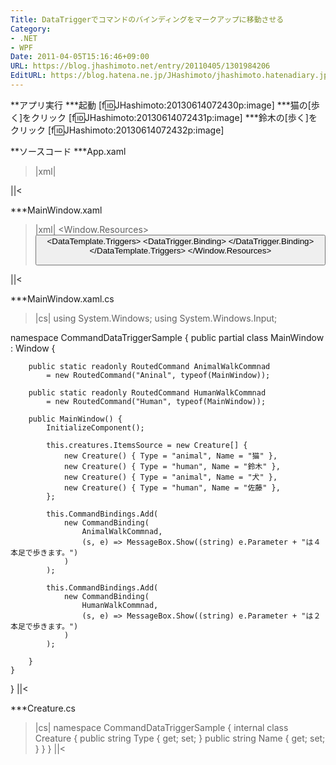 ```yaml
---
Title: DataTriggerでコマンドのバインディングをマークアップに移動させる
Category:
- .NET
- WPF
Date: 2011-04-05T15:16:46+09:00
URL: https://blog.jhashimoto.net/entry/20110405/1301984206
EditURL: https://blog.hatena.ne.jp/JHashimoto/jhashimoto.hatenadiary.jp/atom/entry/12921228815717257837
---
```



**アプリ実行
***起動
[f:id:JHashimoto:20130614072430p:image]
***猫の[歩く]をクリック
[f:id:JHashimoto:20130614072431p:image]
***鈴木の[歩く]をクリック
[f:id:JHashimoto:20130614072432p:image]

**ソースコード
***App.xaml
>|xml|
<Application x:Class="CommandDataTriggerSample.App"
             xmlns="http://schemas.microsoft.com/winfx/2006/xaml/presentation"
             xmlns:x="http://schemas.microsoft.com/winfx/2006/xaml"
             StartupUri="MainWindow.xaml">
</Application>
||<

***MainWindow.xaml
>|xml|
<Window x:Class="CommandDataTriggerSample.MainWindow"
        xmlns="http://schemas.microsoft.com/winfx/2006/xaml/presentation"
        xmlns:x="http://schemas.microsoft.com/winfx/2006/xaml"
        xmlns:local="clr-namespace:CommandDataTriggerSample"
        Title="MainWindow" Height="350" Width="525">
    <Window.Resources>
        <DataTemplate x:Key="DataTemplate1">
            <UniformGrid>
                <TextBlock Text="{Binding Path=Name}"/>
                <Button
                    x:Name="walkButton"
                    Content="歩く"
                    Width="75"
                    Command="{x:Static local:MainWindow.AnimalWalkCommnad}"
                    CommandParameter="{Binding Path=Name}"
                    />
            </UniformGrid>
            <DataTemplate.Triggers>
                <!-- 人間だったらボタンのふるまいを上書き -->
                <DataTrigger Value="human">
                    <DataTrigger.Binding>
                        <Binding Path="Type" />
                    </DataTrigger.Binding>
                    <Setter
                        TargetName="walkButton"
                        Property="Command"
                        Value="{x:Static local:MainWindow.HumanWalkCommnad}" />
                </DataTrigger>
            </DataTemplate.Triggers>
        </DataTemplate>
    </Window.Resources>
    <Grid>
        <ListBox x:Name="creatures" ItemTemplate="{DynamicResource DataTemplate1}" />
    </Grid>
</Window>
||<

***MainWindow.xaml.cs
>|cs|
using System.Windows;
using System.Windows.Input;

namespace CommandDataTriggerSample {
    public partial class MainWindow : Window {

        public static readonly RoutedCommand AnimalWalkCommnad 
            = new RoutedCommand("Aninal", typeof(MainWindow));

        public static readonly RoutedCommand HumanWalkCommnad
            = new RoutedCommand("Human", typeof(MainWindow));

        public MainWindow() {
            InitializeComponent();

            this.creatures.ItemsSource = new Creature[] {
                new Creature() { Type = "animal", Name = "猫" },
                new Creature() { Type = "human", Name = "鈴木" },
                new Creature() { Type = "animal", Name = "犬" },
                new Creature() { Type = "human", Name = "佐藤" },
            };

            this.CommandBindings.Add(
                new CommandBinding(
                    AnimalWalkCommnad,
                    (s, e) => MessageBox.Show((string) e.Parameter + "は４本足で歩きます。")
                )
            );

            this.CommandBindings.Add(
                new CommandBinding(
                    HumanWalkCommnad,
                    (s, e) => MessageBox.Show((string) e.Parameter + "は２本足で歩きます。")
                )
            );

        }
    }
}
||<

***Creature.cs
>|cs|
namespace CommandDataTriggerSample {
    internal class Creature {
        public string Type { get; set; }
        public string Name { get; set; }
    }
}
||<
